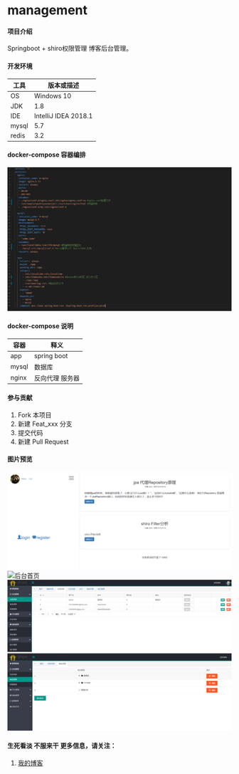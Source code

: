 # management

#### 项目介绍
Springboot + shiro权限管理 博客后台管理。

#### 开发环境

| 工具    | 版本或描述                |    
| ----- | -------------------- |    
| OS    | Windows 10            |    
| JDK   | 1.8                 |    
| IDE   | IntelliJ IDEA 2018.1 |    
| mysql | 5.7                |    
| redis |  3.2            | 

#### docker-compose 容器编排

![docker-compose](https://github.com/cleargit/management/blob/master/docs/img/docker-compose.PNG)


#### docker-compose 说明

| 容器         | 释义                      |    
| ---------- | ----------------------- |    
| app  | spring boot |    
| mysql | 数据库                  |    
| nginx | 反向代理 服务器                |    



#### 参与贡献

1. Fork 本项目
2. 新建 Feat_xxx 分支
3. 提交代码
4. 新建 Pull Request


#### 图片预览
![博客首页](https://github.com/cleargit/management/blob/master/docs/img/home.PNG)
![后台首页]()
![用户管理](https://github.com/cleargit/management/blob/master/docs/img/person.PNG)
![角色管理](https://github.com/cleargit/management/blob/master/docs/img/blog.PNG)



#### 生死看淡 不服来干 更多信息，请关注：
 1. [我的博客](http://www.fadeoooo.top/blog/index.html)
